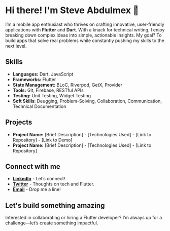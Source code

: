 # Hi there! I'm Steve Abdulmex 👋

I’m a mobile app enthusiast who thrives on crafting innovative, user-friendly applications with **Flutter** and **Dart**. With a knack for technical writing, I enjoy breaking down complex ideas into simple, actionable insights. My goal? To build apps that solve real problems while constantly pushing my skills to the next level.

## Skills

* **Languages:** Dart, JavaScript
* **Frameworks:** Flutter
* **State Management:** BLoC, Riverpod, GetX, Provider
* **Tools:** Git, Firebase, RESTful APIs
* **Testing:** Unit Testing, Widget Testing
* **Soft Skills**: Deugging, Problem-Solving, Collaboration, Communication, Technical Documentation

## Projects

* **Project Name:** [Brief Description] - [Technologies Used] - [Link to Repository] - [Link to Demo]
* **Project Name:** [Brief Description] - [Technologies Used] - [Link to Repository]

## Connect with me

- **[LinkedIn](https://www.linkedin.com/in/steveabdulmexa/)** - Let’s connect!  
- **[Twitter](https://x.com/BigSteveAbdulmx)** - Thoughts on tech and Flutter.  
- **[Email](mailto:steveabdulmexa@gmail.com)** - Drop me a line! 

## Let's build something amazing
Interested in collaborating or hiring a Flutter developer? I’m always up for a challenge—let’s create something impactful.
